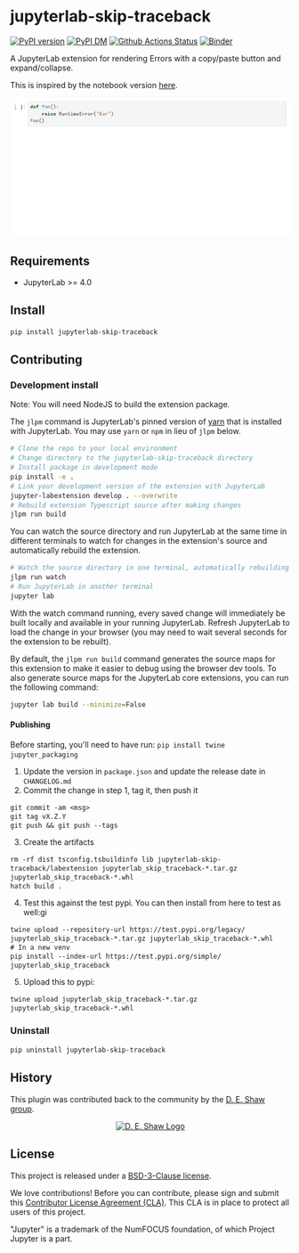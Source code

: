 # jupyterlab-skip-traceback

[![PyPI version][pypi-image]][pypi-url] [![PyPI DM][pypi-dm-image]][pypi-url]
[![Github Actions Status][github-status-image]][github-status-url] [![Binder][binder-image]][binder-url]

A JupyterLab extension for rendering Errors with a copy/paste button and expand/collapse.

This is inspired by the notebook version [here](https://github.com/ipython-contrib/jupyter_contrib_nbextensions/tree/master/src/jupyter_contrib_nbextensions/nbextensions/skip-traceback).

![Screenshot](https://github.com/deshaw/jupyterlab-skip-traceback/blob/master/docs/skip-traceback.gif?raw=true 'Skip Traceback Screenshot')

## Requirements

- JupyterLab >= 4.0

## Install

```bash
pip install jupyterlab-skip-traceback
```

## Contributing

### Development install

Note: You will need NodeJS to build the extension package.

The `jlpm` command is JupyterLab's pinned version of
[yarn](https://yarnpkg.com/) that is installed with JupyterLab. You may use
`yarn` or `npm` in lieu of `jlpm` below.

```bash
# Clone the repo to your local environment
# Change directory to the jupyterlab-skip-traceback directory
# Install package in development mode
pip install -e .
# Link your development version of the extension with JupyterLab
jupyter-labextension develop . --overwrite
# Rebuild extension Typescript source after making changes
jlpm run build
```

You can watch the source directory and run JupyterLab at the same time in different terminals to watch for changes in the extension's source and automatically rebuild the extension.

```bash
# Watch the source directory in one terminal, automatically rebuilding when needed
jlpm run watch
# Run JupyterLab in another terminal
jupyter lab
```

With the watch command running, every saved change will immediately be built locally and available in your running JupyterLab. Refresh JupyterLab to load the change in your browser (you may need to wait several seconds for the extension to be rebuilt).

By default, the `jlpm run build` command generates the source maps for this extension to make it easier to debug using the browser dev tools. To also generate source maps for the JupyterLab core extensions, you can run the following command:

```bash
jupyter lab build --minimize=False
```

#### Publishing

Before starting, you'll need to have run: `pip install twine jupyter_packaging`

1. Update the version in `package.json` and update the release date in `CHANGELOG.md`
2. Commit the change in step 1, tag it, then push it

```
git commit -am <msg>
git tag vX.Z.Y
git push && git push --tags
```

3. Create the artifacts

```
rm -rf dist tsconfig.tsbuildinfo lib jupyterlab-skip-traceback/labextension jupyterlab_skip_traceback-*.tar.gz jupyterlab_skip_traceback-*.whl
hatch build .
```

4. Test this against the test pypi. You can then install from here to test as well:gi

```
twine upload --repository-url https://test.pypi.org/legacy/ jupyterlab_skip_traceback-*.tar.gz jupyterlab_skip_traceback-*.whl
# In a new venv
pip install --index-url https://test.pypi.org/simple/ jupyterlab_skip_traceback
```

5. Upload this to pypi:

```
twine upload jupyterlab_skip_traceback-*.tar.gz jupyterlab_skip_traceback-*.whl
```

### Uninstall

```bash
pip uninstall jupyterlab-skip-traceback
```

## History

This plugin was contributed back to the community by the [D. E. Shaw group](https://www.deshaw.com/).

<p align="center">
    <a href="https://www.deshaw.com">
       <img src="https://www.deshaw.com/assets/logos/blue_logo_417x125.png" alt="D. E. Shaw Logo" height="75" >
    </a>
</p>

## License

This project is released under a [BSD-3-Clause license](https://github.com/deshaw/jupyterlab-skip-traceback/blob/master/LICENSE.txt).

We love contributions! Before you can contribute, please sign and submit this [Contributor License Agreement (CLA)](https://www.deshaw.com/oss/cla).
This CLA is in place to protect all users of this project.

"Jupyter" is a trademark of the NumFOCUS foundation, of which Project Jupyter is a part.

[pypi-url]: https://pypi.org/project/jupyterlab-skip-traceback
[pypi-image]: https://img.shields.io/pypi/v/jupyterlab-skip-traceback
[pypi-dm-image]: https://img.shields.io/pypi/dm/jupyterlab-skip-traceback
[github-status-image]: https://github.com/deshaw/jupyterlab-skip-traceback/workflows/Build/badge.svg
[github-status-url]: https://github.com/deshaw/jupyterlab-skip-traceback/actions?query=workflow%3ABuild
[binder-image]: https://mybinder.org/badge_logo.svg
[binder-url]: https://mybinder.org/v2/gh/deshaw/jupyterlab-skip-traceback.git/master?urlpath=lab%2Ftree%2Fnotebooks%2Findex.ipynb
